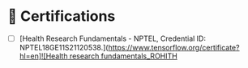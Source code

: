 # 📜 Certifications

- [ ] [Health Research Fundamentals - NPTEL, Credential ID: NPTEL18GE11S21120538.]([https://www.tensorflow.org/certificate?hl=en]![Health research fundamentals_ROHITH](https://github.com/ROHITHKM92/ROHITH/assets/87298902/15ce225f-2d47-4690-b617-9c570a1776cd)
